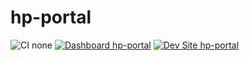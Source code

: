 # hp-portal

![CI none](https://img.shields.io/badge/ci-none-orange.svg)
[![Dashboard hp-portal](https://img.shields.io/badge/dashboard-hp_portal-yellow.svg)](https://dashboard.pantheon.io/sites/a8b6c7f8-a643-4482-b5a1-c7c39b0a6b38#dev/code)
[![Dev Site hp-portal](https://img.shields.io/badge/site-hp_portal-blue.svg)](http://dev-hp-portal.pantheonsite.io/)